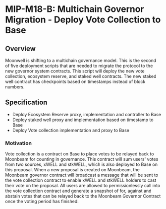 # MIP-M18-B: Multichain Governor Migration - Deploy Vote Collection to Base

## Overview

Moonwell is shifting to a multichain governance model. This is the second of
five deployment scripts that are needed to migrate the protocol to the new
governor system contracts. This script will deploy the new vote collection,
ecosystem reserve, and staked well contracts. The new staked well contract has
checkpoints based on timestamps instead of block numbers.

## Specification

- Deploy Ecosystem Reserve proxy, implementation and controller to Base
- Deploy staked well proxy and implementation based on timestamp to Base
- Deploy Vote collection implementation and proxy to Base

### Motivation

Vote collection is a contract on Base to place votes to be relayed back to
Moonbeam for counting in governance. This contract will sum users' votes from
two sources, xWELL and stkWELL, which is also deployed to Base on this proposal.
When a new proposal is created on Moonbeam, the Moonbeam governor contract will
broadcast a message that will be sent to the vote collection contract to enable
xWELL and stkWELL holders to cast their vote on the proposal. All users are
allowed to permissionlessly call into the vote collection contract and generate
a snapshot of for, against and abstain votes that can be relayed back to the
Moonbeam Governor Contract once the voting period has finished.
